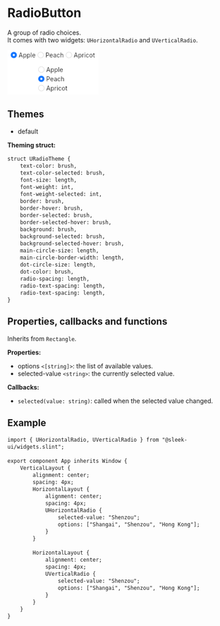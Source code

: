 # RadioButton
A group of radio choices.  
It comes with two widgets: `UHorizontalRadio` and `UVerticalRadio`.  

![radio presentation](images/radio.png)

## Themes
- default

**Theming struct:**
```slint
struct URadioTheme {
	text-color: brush,
	text-color-selected: brush,
	font-size: length,
	font-weight: int,
	font-weight-selected: int,
	border: brush,
	border-hover: brush,
	border-selected: brush,
	border-selected-hover: brush,
	background: brush,
	background-selected: brush,
	background-selected-hover: brush,
	main-circle-size: length,
	main-circle-border-width: length,
	dot-circle-size: length,
	dot-color: brush,
	radio-spacing: length,
	radio-text-spacing: length,
	radio-text-spacing: length,
}
```

## Properties, callbacks and functions
Inherits from `Rectangle`.

**Properties:**
- options `<[string]>`: the list of available values.
- selected-value `<string>`: the currently selected value.

**Callbacks:**
- `selected(value: string)`: called when the selected value changed.

## Example
```slint
import { UHorizontalRadio, UVerticalRadio } from "@sleek-ui/widgets.slint";

export component App inherits Window {
	VerticalLayout {
		alignment: center;
		spacing: 4px;
		HorizontalLayout {
            alignment: center;
            spacing: 4px;
            UHorizontalRadio {
                selected-value: "Shenzou";
                options: ["Shangai", "Shenzou", "Hong Kong"];
            }
        }

        HorizontalLayout {
            alignment: center;
            spacing: 4px;
            UVerticalRadio {
                selected-value: "Shenzou";
                options: ["Shangai", "Shenzou", "Hong Kong"];
            }
        }
	}
}
```